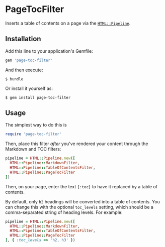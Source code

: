 # PageTocFilter

Inserts a table of contents on a page via the [`HTML::Pipeline`](https://github.com/jch/html-pipeline). 

## Installation

Add this line to your application's Gemfile:

``` ruby
gem 'page-toc-filter'
```

And then execute:

    $ bundle

Or install it yourself as:

    $ gem install page-toc-filter

## Usage

The simplest way to do this is

``` ruby
require 'page-toc-filter'
```

Then, place this filter *after* you've rendered your content through the Markdown and TOC filters:

``` ruby
pipeline = HTML::Pipeline.new([
  HTML::Pipeline::MarkdownFilter,
  HTML::Pipeline::TableOfContentsFilter,
  HTML::Pipeline::PageTocFilter
])
```

Then, on your page, enter the text `{:toc}` to have it replaced by a table of contents.

By default, only `h2` headings will be converted into a table of contents. You can change this with the optional `toc_levels` setting, which should be a comma-separated string of heading levels. For example:

``` ruby
pipeline = HTML::Pipeline.new([
  HTML::Pipeline::MarkdownFilter,
  HTML::Pipeline::TableOfContentsFilter,
  HTML::Pipeline::PageTocFilter
], { :toc_levels => 'h2, h3' })
```
